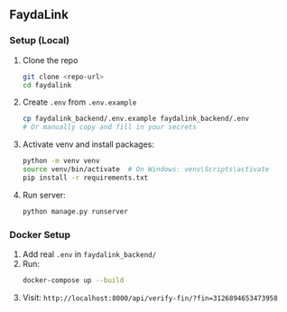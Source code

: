 
## FaydaLink

### Setup (Local)

1. Clone the repo
   ```sh
   git clone <repo-url>
   cd faydalink
   ```
2. Create `.env` from `.env.example`
   ```sh
   cp faydalink_backend/.env.example faydalink_backend/.env
   # Or manually copy and fill in your secrets
   ```
3. Activate venv and install packages:
   ```sh
   python -m venv venv
   source venv/bin/activate  # On Windows: venv\Scripts\activate
   pip install -r requirements.txt
   ```
4. Run server:
   ```sh
   python manage.py runserver
   ```

### Docker Setup

1. Add real `.env` in `faydalink_backend/`
2. Run:
   ```sh
   docker-compose up --build
   ```
3. Visit: `http://localhost:8000/api/verify-fin/?fin=3126894653473958`
